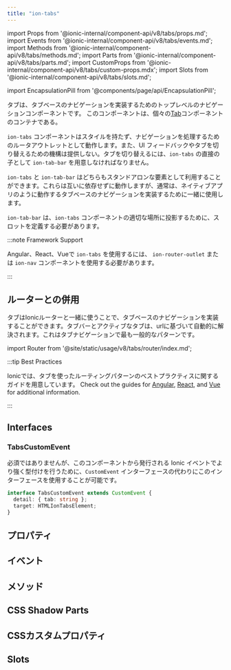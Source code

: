 ```yaml
---
title: "ion-tabs"
---
```

import Props from '@ionic-internal/component-api/v8/tabs/props.md';
import Events from '@ionic-internal/component-api/v8/tabs/events.md';
import Methods from '@ionic-internal/component-api/v8/tabs/methods.md';
import Parts from '@ionic-internal/component-api/v8/tabs/parts.md';
import CustomProps from '@ionic-internal/component-api/v8/tabs/custom-props.mdx';
import Slots from '@ionic-internal/component-api/v8/tabs/slots.md';

<head>
  <title>ion-tabs: Tab-Based Component for App Top-Level Navigation</title>
  <meta name="description" content="Tabsは、タブベースのナビゲーションを実装するためのトップレベルのコンポーネントです。イオンタブはスタイリングを持たず、ネイティブアプリのように動作するナビゲーションのルーター出口として機能します。" />
</head>

import EncapsulationPill from '@components/page/api/EncapsulationPill';

<EncapsulationPill type="shadow" />

タブは、タブベースのナビゲーションを実装するためのトップレベルのナビゲーションコンポーネントです。
このコンポーネントは、個々の[Tab](tab.md)コンポーネントのコンテナである。

`ion-tabs` コンポーネントはスタイルを持たず、ナビゲーションを処理するためのルータアウトレットとして動作します。また、UI フィードバックやタブを切り替えるための機構は提供しない。タブを切り替えるには、`ion-tabs` の直接の子として `ion-tab-bar` を用意しなければなりません。

`ion-tabs` と `ion-tab-bar` はどちらもスタンドアロンな要素として利用することができます。これらは互いに依存せずに動作しますが、通常は、ネイティブアプリのように動作するタブベースのナビゲーションを実装するために一緒に使用します。

`ion-tab-bar` は、`ion-tabs` コンポーネントの適切な場所に投影するために、スロットを定義する必要があります。

:::note Framework Support

Angular、React、Vueで `ion-tabs` を使用するには、 `ion-router-outlet` または `ion-nav` コンポーネントを使用する必要があります。

:::

## ルーターとの併用

タブはIonicルーターと一緒に使うことで、タブベースのナビゲーションを実装することができます。タブバーとアクティブなタブは、urlに基づいて自動的に解決されます。これはタブナビゲーションで最も一般的なパターンです。

import Router from '@site/static/usage/v8/tabs/router/index.md';

<Router />

:::tip Best Practices

Ionicでは、タブを使ったルーティングパターンのベストプラクティスに関するガイドを用意しています。 Check out the guides for [Angular](/angular/navigation#working-with-tabs), [React](/react/navigation#working-with-tabs), and [Vue](/vue/navigation#working-with-tabs) for additional information.

:::


## Interfaces

### TabsCustomEvent

必須ではありませんが、このコンポーネントから発行される Ionic イベントでより強く型付けを行うために、`CustomEvent` インターフェースの代わりにこのインターフェースを使用することが可能です。

```typescript
interface TabsCustomEvent extends CustomEvent {
  detail: { tab: string };
  target: HTMLIonTabsElement;
}
```

## プロパティ
<Props />

## イベント
<Events />

## メソッド
<Methods />

## CSS Shadow Parts
<Parts />

## CSSカスタムプロパティ
<CustomProps />

## Slots
<Slots />
